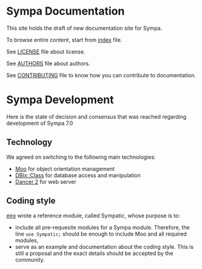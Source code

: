 Sympa Documentation
===================

This site holds the draft of new documentation site for Sympa.

To browse entire content, start from [index](index.md) file.

See [LICENSE](LICENSE.md) file about license.

See [AUTHORS](AUTHORS.md) file about authors.

See [CONTRIBUTING](CONTRIBUTING.md) file to know how you can contribute to
documentation.

Sympa Development
===================

Here is the state of decision and consensus that was reached regarding development of Sympa 7.0

## Technology
We agreed on switching to the following main technologies:
  - [Moo](https://metacpan.org/pod/Moo) for object orientation management
  - [DBIx::Class](https://metacpan.org/pod/DBIx::Class) for database access and manipulation
  - [Dancer 2](https://metacpan.org/pod/Dancer2) for web server

## Coding style
[eiro](https://github.com/eiro) wrote a reference module, called Sympatic, whose purpose is to:
  * include all pre-requesite modules for a Sympa module. Therefore, the line `use Sympatic;` should be enough to include Moo and all required modules,
  * serve as an example and documentation about the coding style.
This is still a proposal and the exact details should be accepted by the community.

